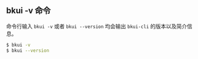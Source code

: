 ## bkui -v 命令

命令行输入 `bkui -v` 或者 `bkui --version` 均会输出 `bkui-cli` 的版本以及简介信息。

```bash
$ bkui -v
$ bkui --version
```
